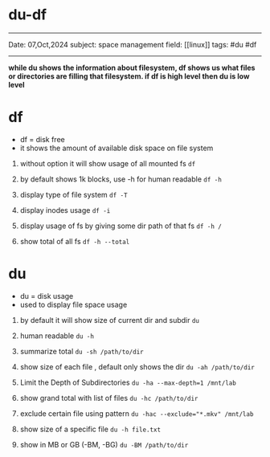 # du-df
---
Date: 07,Oct,2024
subject: space management 
field: [[linux]] 
tags: #du #df 

---

**while du shows the information about filesystem, df shows us what files or directories are filling that filesystem. if df is high level then du is low level**


# df
- df = disk free
- it shows the amount of available disk space on file system

1. without option it will show usage of all mounted fs
	`df`

2.  by default shows 1k blocks, use -h for human readable
	`df -h `

3. display type of file system
	`df -T`

4. display inodes usage
	`df -i `

5.  display usage of fs by giving some dir path of that fs
	`df -h /`

6.  show total of all fs
	`df -h --total`



# du
- du = disk usage
- used to display file space usage

1. by default it will show size of current dir and subdir
	`du`

2. human readable
	`du -h`

3.  summarize total 
	`du -sh /path/to/dir`

4.  show size of each file , default only shows the dir
	`du -ah /path/to/dir`

5. Limit the Depth of Subdirectories
	`du -ha --max-depth=1 /mnt/lab`

6. show grand total with list of files
	`du -hc /path/to/dir`

7.  exclude certain file using pattern
	`du -hac --exclude="*.mkv" /mnt/lab`

8. show size of a specific file
	`du -h file.txt`

9.  show in MB or GB (-BM, -BG)
	`du -BM /path/to/dir`

